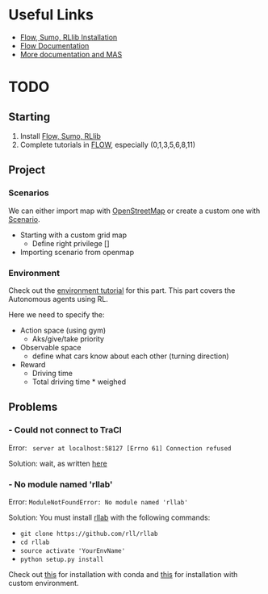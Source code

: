 # Useful Links

- [Flow, Sumo, RLlib Installation](https://flow.readthedocs.io/en/latest/flow_setup.html#local-installation-of-flow)
- [Flow Documentation](https://flow.readthedocs.io/en/latest/)
- [More documentation and MAS](https://flow-project.github.io/tutorial.html)

# TODO

## Starting

1. Install [Flow, Sumo, RLlib](https://flow.readthedocs.io/en/latest/flow_setup.html#local-installation-of-flow)
2. Complete tutorials in [FLOW](https://github.com/flow-project/flow/tree/master/tutorials), especially (0,1,3,5,6,8,11)

## Project

### Scenarios

We can either import map with [OpenStreetMap](https://github.com/flow-project/flow/blob/master/tutorials/tutorial06_osm.ipynb)
or create a custom one with [Scenario](https://github.com/flow-project/flow/blob/master/tutorials/tutorial05_scenarios.ipynb).
 
- Starting with a custom grid map
    - Define right privilege []
- Importing scenario from openmap

### Environment
Check out the [environment tutorial](https://github.com/flow-project/flow/blob/master/tutorials/tutorial08_environments.ipynb)
for this part. This part covers the Autonomous agents using RL.

Here we need to specify the:
- Action space (using gym)
    - Aks/give/take priority 
- Observable space
    - define what cars know about each other (turning direction)
- Reward
    - Driving time
    - Total driving time * weighed 
## Problems

### - Could not connect to TraCI

Error: ` server at localhost:58127 [Errno 61] Connection refused`

Solution: wait, as written [here](https://stackoverflow.com/questions/40362275/using-sumo-and-traci-could-not-connect-to-traci-server-61)

### - No module named 'rllab'

Error: `ModuleNotFoundError: No module named 'rllab'`

Solution: You must install [rllab](https://github.com/rll/rllab) with the following commands:

- `git clone https://github.com/rll/rllab`
- `cd rllab`
- `source activate 'YourEnvName'`
- `python setup.py install`

Check out [this](https://gist.github.com/yuanzhaoYZ/15bb640e1751da163d6a01675d54825f) for installation with conda
and [this](https://rllab.readthedocs.io/en/latest/user/installation.html) for installation with custom environment.